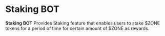 # Staking BOT

**Staking BOT** Provides Staking feature that enables users to stake $ZONE tokens for a period of time for certain amount of $ZONE as rewards.



